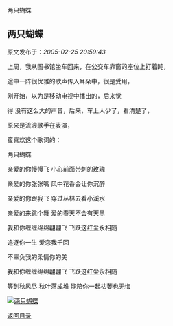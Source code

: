 两只蝴蝶
## 两只蝴蝶

 原文发布于：*2005-02-25 20:59:43*

上周，我从图书馆坐车回来，在公交车靠窗的座位上打着盹，

途中一阵很优雅的歌声传入耳朵中，很是受用，

刚开始，以为是移动电视中播出的，后来觉

得 没有这么大的声音，后来，车上人少了，看清楚了，

原来是流浪歌手在表演，

蛮喜欢这个歌词的：

  两只蝴蝶

  亲爱的你慢慢飞     小心前面带刺的玫瑰

  亲爱的你张张嘴      风中花香会让你沉醉

  亲爱的你跟我飞      穿过丛林去看小溪水

  亲爱的来跳个舞      爱的春天不会有天黑

  我和你缠缠绵绵翩翩飞 飞跃这红尘永相随

   追逐你一生    爱恋我千回

   不辜负我的柔情你的美

  我和你缠缠绵绵翩翩飞  飞跃这红尘永相随

  等到秋风尽 秋叶落成堆 能陪你一起枯萎也无悔

[![两只蝴蝶](http://s13.sinaimg.cn/middle/6983393849da99581410c&amp;690)](http://s4.sinaimg.cn/middle/6983393849da995a37583&amp;690)

[返回目录](index.html)
